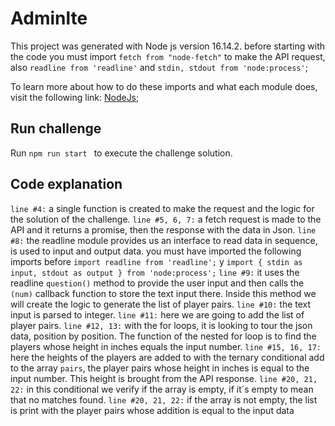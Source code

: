 # Adminlte

This project was generated with Node js version 16.14.2.
before starting with the code you must import `fetch from "node-fetch"` to make the API request, also `readline from 'readline'` and `stdin, stdout from 'node:process'`;

To learn more about how to do these imports and what each module does, visit the following link:
[NodeJs](https://nodejs.org/api/readline.html);



## Run challenge

Run `npm run start ` to execute the challenge solution.

## Code explanation

`line #4:` a single function is created to make the request and the logic for the solution of the challenge.
`line #5, 6, 7:` a fetch request is made to the API and it returns a promise, then the response with the data in Json.
`line #8:` the readline module provides us an interface to read data in sequence, is used to input and output data. you must have imported the following imports before `import readline from 'readline';` y `import { stdin as input, stdout as output } from 'node:process';`
`line #9:` it uses the readline `question()` method to provide the user input and then calls the `(num)` callback function to store the text input there. Inside this method we will create the logic to generate the list of player pairs.
`line #10:` the text input is parsed to integer.
`line #11:` here we are going to add the list of player pairs.
`line #12, 13:` with the for loops, it is looking to tour the json data, position by position. The function of the nested for loop is to find the players whose height in inches equals the input number.
`line #15, 16, 17:` here the heights of the players are added to with the ternary conditional add to the array `pairs`, the player pairs whose height in inches is equal to the input number. This height is brought from the API response.
`line #20, 21, 22:` in this conditional we verify if the array is empty, if it´s empty to mean that no matches found.
`line #20, 21, 22:` if the array is not empty, the list is print with the player pairs whose addition is equal to the input data